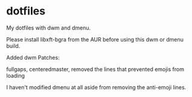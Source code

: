 # dotfiles
My dotfiles with dwm and dmenu.

Please install libxft-bgra from the AUR before using this dwm or dmenu build.

Added dwm Patches:

fullgaps, centeredmaster, removed the lines that prevented emojis from loading

I haven't modified dmenu at all aside from removing the anti-emoji lines.
